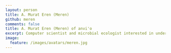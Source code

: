 ```yaml
---
layout: person
title: A. Murat Eren (Meren)
github: meren
comments: false
title: A. Murat Eren (Meren) of anvi'o
excerpt: Computer scientist and microbial ecologist interested in understanding mechanisms by which microbes interact with their surroundings, evolve, disperse, and respond to environmental change.
image:
  feature: /images/avatars/meren.jpg
---
```

